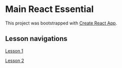 # Main React Essential

This project was bootstrapped with [Create React App](https://github.com/facebook/create-react-app).

## Lesson navigations

[Lesson 1](https://github.com/Broman3113/ReactEssential/tree/Lesson-1)

[Lesson 2](https://github.com/Broman3113/ReactEssential/tree/Lesson-2)

